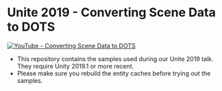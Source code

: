 # Unite 2019 - Converting Scene Data to DOTS

[![YouTube - Converting Scene Data to DOTS](http://img.youtube.com/vi/TdlhTrq1oYk/0.jpg)](https://youtu.be/TdlhTrq1oYk)

- This repository contains the samples used during our Unite 2019 talk. They require Unity 2019.1 or more recent.
- Please make sure you rebuild the entity caches before trying out the samples.
